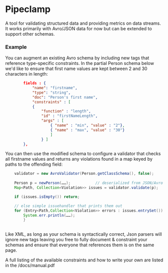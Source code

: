 # Pipeclamp

A tool for validating structured data and providing metrics on data streams. It works 
primarily with Avro/JSON data for now but can be extended to support other schemas.

### Example

You can augment an existing Avro schema by including new tags that reference
type-specific constraints. In the partial Person schema below we'd like to ensure that 
first name values are kept between 2 and 30 characters in length:

```json
		fields : {
			"name": "firstname",	
			"type": "string",
			"doc": "Person's first name",
			"constraints" : [
			{ 
				"function" : "length", 
				"id" : "firstNameLength",
				"args" : [
					{ "name" : "min", "value" : "2"}, 
					{ "name" : "max", "value" : "30"} 
					] 
				} ]  
		},
```

You can then use the modified schema to configure a validator that checks all
firstname values and returns any violations found in a map keyed by paths to
the offending field:

```java
	validator = new AvroValidator(Person.getClassSchema(), false);
	
	Person p = newPerson(……);			// deserialized from JSON/Avro
	Map<Path, Collection<Violation>> issues = validator.validate(p);

	if (issues.isEmpty()) return;

	// else simple issuehandler that prints them out
	for (Entry<Path,Collection<Violation>> errors : issues.entrySet()) {
		System.err.println(……);
		}
	
```

Like XML, as long as your schema is syntactically correct, Json parsers will ignore 
new tags leaving you free to fully document & constraint your schemas and ensure that
everyone that references them is on the same page.

A full listing of the available constraints and how to write your own are listed in 
the /docs/manual.pdf